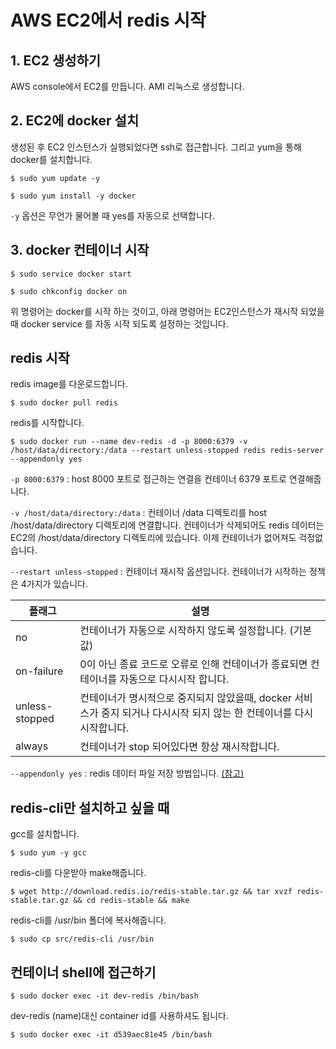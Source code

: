 # AWS EC2에서 redis 시작

## 1. EC2 생성하기

AWS console에서 EC2를 만듭니다. AMI 리눅스로 생성합니다.

## 2. EC2에 docker 설치

생성된 후 EC2 인스턴스가 실행되었다면 ssh로 접근합니다.
그리고 yum을 통해 docker를 설치합니다.

```
$ sudo yum update -y

$ sudo yum install -y docker
```

`-y` 옵션은 무언가 물어볼 때 yes를 자동으로 선택합니다.

## 3. docker 컨테이너 시작

```
$ sudo service docker start

$ sudo chkconfig docker on
```

위 명령어는 docker를 시작 하는 것이고, 아래 명령어는 EC2인스턴스가 재시작 되었을 때 docker service 를 자동 시작 되도록 설정하는 것입니다.

## redis 시작

redis image를 다운로드합니다.

```
$ sudo docker pull redis
```

redis를 시작합니다.

```
$ sudo docker run --name dev-redis -d -p 8000:6379 -v /host/data/directory:/data --restart unless-stopped redis redis-server --appendonly yes
```

`-p 8000:6379` : host 8000 포트로 접근하는 연결을 컨테이너 6379 포트로 연결해줍니다.

`-v /host/data/directory:/data` : 컨테이너 /data 디렉토리를 host /host/data/directory 디렉토리에 연결합니다. 컨테이너가 삭제되어도 redis 데이터는 EC2의 /host/data/directory 디렉토리에 있습니다. 이제 컨테이너가 없어져도 걱정없습니다.

`--restart unless-stopped` : 컨테이너 재시작 옵션입니다. 컨테이너가 시작하는 정책은 4가지가 있습니다.

플래그|설명
---|---
no|컨테이너가 자동으로 시작하지 않도록 설정합니다. (기본값)
on-failure|0이 아닌 종료 코드로 오류로 인해 컨테이너가 종료되면 컨테이너를 자동으로 다시시작 합니다.
unless-stopped|컨테이너가 명시적으로 중지되지 않았을때, docker 서비스가 중지 되거나 다시시작 되지 않는 한 컨테이너를 다시 시작합니다.
always|컨테이너가 stop 되어있다면 항상 재시작합니다.

`--appendonly yes` : redis 데이터 파일 저장 방법입니다. [(참고)](http://www.redisgate.com/redis/configuration/persistence.php)

## redis-cli만 설치하고 싶을 때

gcc를 설치합니다.

```
$ sudo yum -y gcc
```

redis-cli를 다운받아 make해줍니다.

```
$ wget http://download.redis.io/redis-stable.tar.gz && tar xvzf redis-stable.tar.gz && cd redis-stable && make
```

redis-cli를 /usr/bin 폴더에 복사해줍니다.

```
$ sudo cp src/redis-cli /usr/bin
```

## 컨테이너 shell에 접근하기

```
$ sudo docker exec -it dev-redis /bin/bash
```

dev-redis (name)대신 container id를 사용하셔도 됩니다.

```
$ sudo docker exec -it d539aec81e45 /bin/bash
```